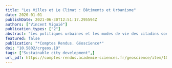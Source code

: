 ```yaml
---
title: "Les Villes et Le Climat : Bâtiments et Urbanisme"
date: 2020-01-01
publishDate: 2021-06-30T12:51:17.295594Z
authors: ["Vincent Viguié"]
publication_types: ["2"]
abstract: "Les politiques urbaines et les modes de vie des citadins sont un élément central de la question climatique. Nous vivons en effet dans un monde de plus en plus urbanisé, et les villes sont responsables de plus des deux tiers des consommations d’énergie mondiales. La manière dont sont conçus les bâtiments, et l’organisation spatiale des villes jouent un rôle fondamental sur ces consommations d’énergie et les émissions associées. Faire en sorte qu’elles soient cohérentes avec les enjeux environnementaux amène la plupart du temps de nombreux co-bénéfices vis-à-vis des autres enjeux (sociaux et économiques) auxquels sont confrontés les décideurs urbains. C’est ce qui explique que les villes soient globalement très actives sur la question du climat, même si les défis restent importants."
featured: false
publication: "*Comptes Rendus. Géoscience*"
doi: "10.5802/crgeos.19"
tags: ["Sustainable city development",]
url_pdf: https://comptes-rendus.academie-sciences.fr/geoscience/item/10.5802/crgeos.19.pdf
---
```


